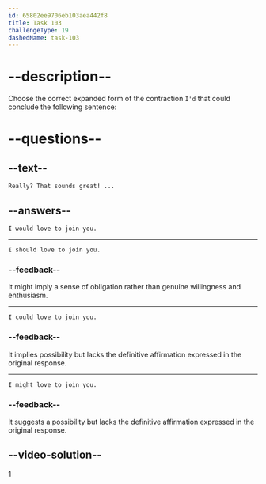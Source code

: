 ```yaml
---
id: 65802ee9706eb103aea442f8
title: Task 103
challengeType: 19
dashedName: task-103
---
```


# --description--

Choose the correct expanded form of the contraction `I'd` that could conclude the following sentence:

# --questions--

## --text--

`Really? That sounds great! ...`

## --answers--

`I would love to join you.`

---

`I should love to join you.`

### --feedback--

It might imply a sense of obligation rather than genuine willingness and enthusiasm.

---

`I could love to join you.`

### --feedback--

It implies possibility but lacks the definitive affirmation expressed in the original response.

---

`I might love to join you.`

### --feedback--

It suggests a possibility but lacks the definitive affirmation expressed in the original response.

## --video-solution--

1
